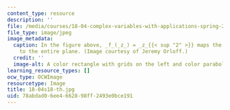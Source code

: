 ```yaml
---
content_type: resource
description: ''
file: /media/courses/18-04-complex-variables-with-applications-spring-2018/78abdad06ee4662898ff2493e0bce191_18-04s18-th.jpg
file_type: image/jpeg
image_metadata:
  caption: In the figure above, _f_(_z_) = _z_{{< sup "2" >}} maps the first two quadrants
    to the entire plane. (Image courtesy of Jeremy Orloff.)
  credit: ''
  image-alt: A color rectangle with grids on the left and color parabolas on the right.
learning_resource_types: []
ocw_type: OCWImage
resourcetype: Image
title: 18-04s18-th.jpg
uid: 78abdad0-6ee4-6628-98ff-2493e0bce191
---
```

